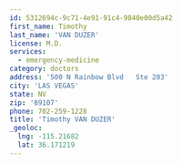 ```yaml
---
id: 5312694c-9c71-4e91-91c4-9840e00d5a42
first_name: Timothy
last_name: 'VAN DUZER'
license: M.D.
services:
  - emergency-medicine
category: doctors
address: '500 N Rainbow Blvd   Ste 203'
city: 'LAS VEGAS'
state: NV
zip: '89107'
phone: 702-259-1228
title: 'Timothy VAN DUZER'
_geoloc:
  lng: -115.21682
  lat: 36.171219
---
```

